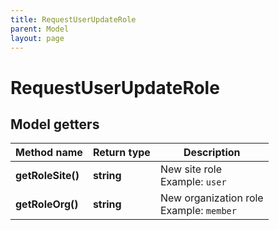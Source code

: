 ```yaml
---
title: RequestUserUpdateRole
parent: Model
layout: page
---
```


# RequestUserUpdateRole

## Model getters

Method name | Return type | Description
------------ | ------------- | -------------
**getRoleSite()** | **string** | New site role <br>Example: `user` 
**getRoleOrg()** | **string** | New organization role <br>Example: `member` 

